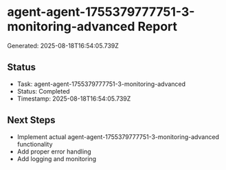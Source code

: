 # agent-agent-1755379777751-3-monitoring-advanced Report

Generated: 2025-08-18T16:54:05.739Z

## Status
- Task: agent-agent-1755379777751-3-monitoring-advanced
- Status: Completed
- Timestamp: 2025-08-18T16:54:05.739Z

## Next Steps
- Implement actual agent-agent-1755379777751-3-monitoring-advanced functionality
- Add proper error handling
- Add logging and monitoring
